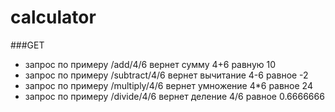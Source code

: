 # calculator

###GET
- запрос по примеру /add/4/6 вернет сумму 4+6 равную 10
- запрос по примеру /subtract/4/6 вернет вычитание 4-6 равное -2
- запрос по примеру /multiply/4/6 вернет умножение 4*6 равное 24
- запрос по примеру /divide/4/6 вернет деление 4/6 равное 0.6666666
